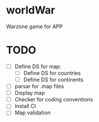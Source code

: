 # worldWar
Warzone game for APP

# TODO
- [ ] Define DS for map:
    - [ ] Define DS for countries
    - [ ] Define DS for continents
- [ ] parsar for .map files
- [ ] Display map
- [ ] Checker for coding conventions
- [ ] Install CI
- [ ] Map validation
